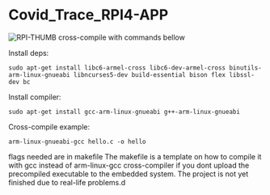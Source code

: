 ﻿# Covid_Trace_RPI4-APP
![RPI-THUMB](https://github.com/harryfilis/Covid_Trace_RPI4-APP/blob/master/Raspberry-Feature.png)
cross-compile with commands bellow 

Install deps:
```
sudo apt-get install libc6-armel-cross libc6-dev-armel-cross binutils-arm-linux-gnueabi libncurses5-dev build-essential bison flex libssl-dev bc
```

Install compiler:
```
sudo apt-get install gcc-arm-linux-gnueabi g++-arm-linux-gnueabi
```
Cross-compile example:
```
arm-linux-gnueabi-gcc hello.c -o hello 
```
flags needed are  in makefile  The makefile is a template on how to compile it with gcc instead of arm-linux-gcc cross-compiler if you dont upload the precompiled executable to the embedded system.
The project is not yet finished due to real-life problems.d
